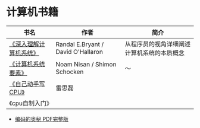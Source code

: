 # 计算机书籍

| 书名                                                               | 作者                               | 简介                                       |
| ------------------------------------------------------------------ | ---------------------------------- | ------------------------------------------ |
| [《深入理解计算机系统》](https://book.douban.com/subject/5333562/) | Randal E.Bryant / David O'Hallaron | 从程序员的视角详细阐述计算机系统的本质概念 |
| [《计算机系统要素》](https://book.douban.com/subject/1998341/)     | Noam Nisan / Shimon Schocken       | ～                                         |
| [《自己动手写 CPU》](https://book.douban.com/subject/25960657/)    | 雷思磊                             |
| 《cpu自制入门》                                                    |                                    |                                            |

* [编码的奥秘 PDF完整版](https://www.academia.edu/36457892/%E7%BC%96%E7%A0%81%E7%9A%84%E5%A5%A5%E7%A7%98_PDF%E5%AE%8C%E6%95%B4%E7%89%88)